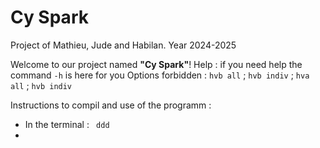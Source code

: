 # Cy Spark
Project of Mathieu, Jude and Habilan. Year 2024-2025

Welcome to our project named **"Cy Spark"**!
Help : if you need help the command `-h` is here for you
Options forbidden : `hvb all` ; `hvb indiv` ; `hva all` ; `hvb indiv`

Instructions to compil and use of the programm :
- In the terminal : ` ddd`
- 
